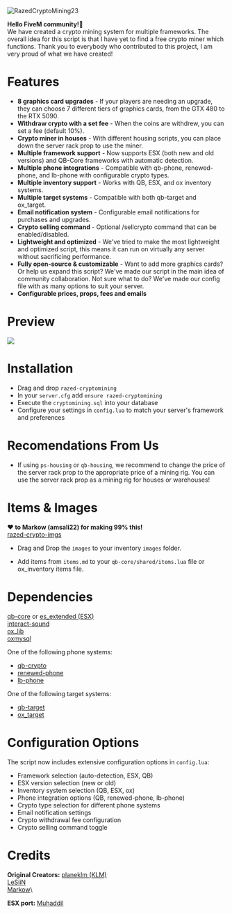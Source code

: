 ![RazedCryptoMining23](https://github.com/planeklm/razed-cryptomining/assets/91488137/2974fd19-33f9-409a-a1a1-194d1590237c)

**Hello FiveM community!👋**\
We have created a crypto mining system for multiple frameworks. The overall idea for this script is that I have yet to find a free crypto miner which functions. Thank you to everybody who contributed to this project, I am very proud of what we have created!

# Features
* **8 graphics card upgrades** - If your players are needing an upgrade, they can choose 7 different tiers of graphics cards, from the GTX 480 to the RTX 5090.
* **Withdraw crypto with a set fee** - When the coins are withdrew, you can set a fee (default 10%).
*  **Crypto miner in houses** - With different housing scripts, you can place down the server rack prop to use the miner.
* **Multiple framework support** - Now supports ESX (both new and old versions) and QB-Core frameworks with automatic detection.
* **Multiple phone integrations** - Compatible with qb-phone, renewed-phone, and lb-phone with configurable crypto types.
* **Multiple inventory support** - Works with QB, ESX, and ox inventory systems.
* **Multiple target systems** - Compatible with both qb-target and ox_target.
* **Email notification system** - Configurable email notifications for purchases and upgrades.
* **Crypto selling command** - Optional /sellcrypto command that can be enabled/disabled.
* **Lightweight and optimized** - We've tried to make the most lightweight and optimized script, this means it can run on virtually any server without sacrificing performance.
* **Fully open-source & customizable** - Want to add more graphics cards? Or help us expand this script? We've made our script in the main idea of community collaboration. Not sure what to do? We've made our config file with as many options to suit your server.
* **Configurable prices, props, fees and emails**

# Preview
[![](https://i.imgur.com/USdx6mP.png)](https://youtu.be/ohPHNCPLdt4)

# Installation
* Drag and drop `razed-cryptomining`
* In your `server.cfg` add `ensure razed-cryptomining`
* Execute the `cryptomining.sql` into your database
* Configure your settings in `config.lua` to match your server's framework and preferences

# Recomendations From Us
* If using `ps-housing` or `qb-housing`, we recommend to change the price of the server rack prop to the appropriate price of a mining rig. You can use the server rack prop as a mining rig for houses or warehouses!

# Items & Images
**❤️ to Markow (amsali22) for making 99% this!**\
[razed-crypto-imgs](https://github.com/amsali22/razed-crypto-imgs)

* Drag and Drop the `images` to your inventory `images` folder.

* Add items from `items.md` to your `qb-core/shared/items.lua` file or ox_inventory items file.


# Dependencies
[qb-core](https://github.com/qbcore-framework/qb-core) or [es_extended (ESX)](https://github.com/esx-framework/esx-legacy)\
[interact-sound](https://github.com/qbcore-framework/interact-sound)\
[ox_lib](https://github.com/overextended/ox_lib)\
[oxmysql](https://github.com/overextended/oxmysql)

One of the following phone systems:
* [qb-crypto](https://github.com/qbcore-framework/qb-crypto)
* [renewed-phone](https://github.com/Renewed-Scripts/qb-phone)
* [lb-phone](https://github.com/lbphone/lb-phone)

One of the following target systems:
* [qb-target](https://github.com/qbcore-framework/qb-target)
* [ox_target](https://github.com/overextended/ox_target)

# Configuration Options
The script now includes extensive configuration options in `config.lua`:
* Framework selection (auto-detection, ESX, QB)
* ESX version selection (new or old)
* Inventory system selection (QB, ESX, ox)
* Phone integration options (QB, renewed-phone, lb-phone)
* Crypto type selection for different phone systems
* Email notification settings
* Crypto withdrawal fee configuration
* Crypto selling command toggle

# Credits
**Original Creators:**
[planeklm (KLM)](https://github.com/planeklm)\
[LeSiiN](https://github.com/LeSiiN)\
[Markow](https://github.com/amsali22)\

**ESX port:**
[Muhaddil](https://github.com/Muhaddil)